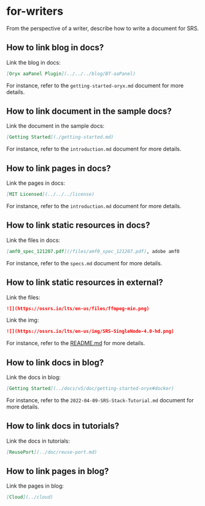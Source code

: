 # for-writers

From the perspective of a writer, describe how to write a document for SRS.

## How to link blog in docs?

Link the blog in docs:

```markdown
[Oryx aaPanel Plugin](../../../blog/BT-aaPanel)
```

For instance, refer to the `getting-started-oryx.md` document for more details.

## How to link document in the sample docs?

Link the document in the sample docs:

```markdown
[Getting Started](./getting-started.md)
```

For instance, refer to the `introduction.md` document for more details.

## How to link pages in docs?

Link the pages in docs:

```markdown
[MIT Licensed](../../../license)
```

For instance, refer to the `introduction.md` document for more details.

## How to link static resources in docs?

Link the files in docs:

```markdown
[amf0_spec_121207.pdf](/files/amf0_spec_121207.pdf), adobe amf0
```

For instance, refer to the `specs.md` document for more details.

## How to link static resources in external?

Link the files:

```markdown
![](https://ossrs.io/lts/en-us/files/ffmpeg-min.png)
```

Link the img:

```markdown
![](https://ossrs.io/lts/en-us/img/SRS-SingleNode-4.0-hd.png)
```

For instance, refer to the [README.md](https://github.com/ossrs/srs-stack/blob/main/README.md) for more details.

## How to link docs in blog?

Link the docs in blog:

```markdown
[Getting Started](../docs/v5/doc/getting-started-oryx#docker)
```

For instance, refer to the `2022-04-09-SRS-Stack-Tutorial.md` document for more details.

## How to link docs in tutorials?

Link the docs in tutorials:

```markdown
[ReusePort](../doc/reuse-port.md)
```

## How to link pages in blog?

Link the pages in blog:

```markdown
[Cloud](../cloud)
```
